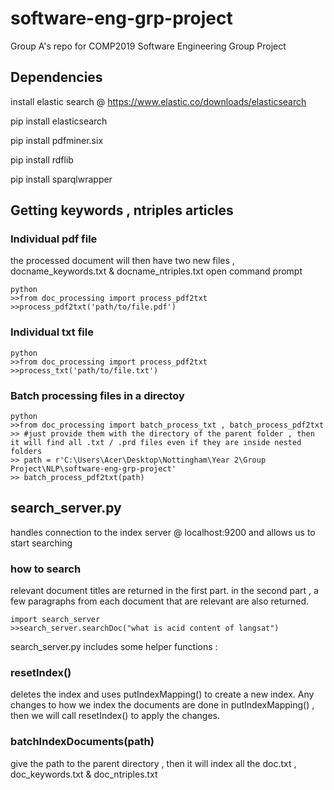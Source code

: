 # software-eng-grp-project
Group A's repo for COMP2019 Software Engineering Group Project 

## Dependencies
install elastic search @ https://www.elastic.co/downloads/elasticsearch

pip install elasticsearch

pip install pdfminer.six

pip install rdflib

pip install sparqlwrapper

## Getting keywords , ntriples articles
### Individual pdf file
the processed document will then have two new files , docname_keywords.txt & docname_ntriples.txt
open command prompt
```
python
>>from doc_processing import process_pdf2txt
>>process_pdf2txt('path/to/file.pdf')
```
### Individual txt file
```
python
>>from doc_processing import process_pdf2txt
>>process_txt('path/to/file.txt')

```

### Batch processing files in a directoy
```
python
>>from doc_processing import batch_process_txt , batch_process_pdf2txt
>> #just provide them with the directory of the parent folder , then it will find all .txt / .prd files even if they are inside nested              folders 
>> path = r'C:\Users\Acer\Desktop\Nottingham\Year 2\Group Project\NLP\software-eng-grp-project'
>> batch_process_pdf2txt(path)
```

## search_server.py
handles connection to the index server @ localhost:9200 and allows us to start searching

### how to search
relevant document  titles are returned in the first part.
in the second part , a few paragraphs from each document that are relevant are also returned.
```
import search_server
>>search_server.searchDoc("what is acid content of langsat")
```

search_server.py includes some helper functions :

### resetIndex()
deletes the index and uses putIndexMapping() to create a new index. Any changes to how we index the documents are done in putIndexMapping() , then we will call resetIndex() to apply the changes.

### batchIndexDocuments(path)
give the path to the parent directory , then it will index all the doc.txt , doc_keywords.txt & doc_ntriples.txt 



